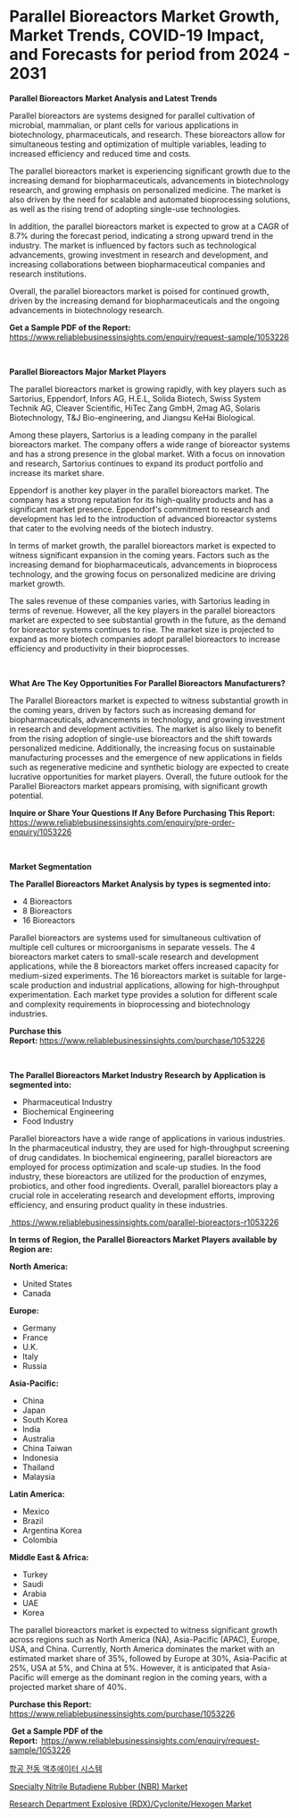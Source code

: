 <p><h1>Parallel Bioreactors Market Growth, Market Trends, COVID-19 Impact, and Forecasts for period from 2024 - 2031</h1></p><p><strong>Parallel Bioreactors Market Analysis and Latest Trends</strong></p>
<p><p>Parallel bioreactors are systems designed for parallel cultivation of microbial, mammalian, or plant cells for various applications in biotechnology, pharmaceuticals, and research. These bioreactors allow for simultaneous testing and optimization of multiple variables, leading to increased efficiency and reduced time and costs.</p><p>The parallel bioreactors market is experiencing significant growth due to the increasing demand for biopharmaceuticals, advancements in biotechnology research, and growing emphasis on personalized medicine. The market is also driven by the need for scalable and automated bioprocessing solutions, as well as the rising trend of adopting single-use technologies.</p><p>In addition, the parallel bioreactors market is expected to grow at a CAGR of 8.7% during the forecast period, indicating a strong upward trend in the industry. The market is influenced by factors such as technological advancements, growing investment in research and development, and increasing collaborations between biopharmaceutical companies and research institutions.</p><p>Overall, the parallel bioreactors market is poised for continued growth, driven by the increasing demand for biopharmaceuticals and the ongoing advancements in biotechnology research.</p></p>
<p><strong>Get a Sample PDF of the Report:&nbsp;</strong> <a href="https://www.reliablebusinessinsights.com/enquiry/request-sample/1053226">https://www.reliablebusinessinsights.com/enquiry/request-sample/1053226</a></p>
<p>&nbsp;</p>
<p><strong>Parallel Bioreactors Major Market Players</strong></p>
<p><p>The parallel bioreactors market is growing rapidly, with key players such as Sartorius, Eppendorf, Infors AG, H.E.L, Solida Biotech, Swiss System Technik AG, Cleaver Scientific, HiTec Zang GmbH, 2mag AG, Solaris Biotechnology, T&J Bio-engineering, and Jiangsu KeHai Biological.</p><p>Among these players, Sartorius is a leading company in the parallel bioreactors market. The company offers a wide range of bioreactor systems and has a strong presence in the global market. With a focus on innovation and research, Sartorius continues to expand its product portfolio and increase its market share.</p><p>Eppendorf is another key player in the parallel bioreactors market. The company has a strong reputation for its high-quality products and has a significant market presence. Eppendorf's commitment to research and development has led to the introduction of advanced bioreactor systems that cater to the evolving needs of the biotech industry.</p><p>In terms of market growth, the parallel bioreactors market is expected to witness significant expansion in the coming years. Factors such as the increasing demand for biopharmaceuticals, advancements in bioprocess technology, and the growing focus on personalized medicine are driving market growth.</p><p>The sales revenue of these companies varies, with Sartorius leading in terms of revenue. However, all the key players in the parallel bioreactors market are expected to see substantial growth in the future, as the demand for bioreactor systems continues to rise. The market size is projected to expand as more biotech companies adopt parallel bioreactors to increase efficiency and productivity in their bioprocesses.</p></p>
<p>&nbsp;</p>
<p><strong>What Are The Key Opportunities For Parallel Bioreactors Manufacturers?</strong></p>
<p><p>The Parallel Bioreactors market is expected to witness substantial growth in the coming years, driven by factors such as increasing demand for biopharmaceuticals, advancements in technology, and growing investment in research and development activities. The market is also likely to benefit from the rising adoption of single-use bioreactors and the shift towards personalized medicine. Additionally, the increasing focus on sustainable manufacturing processes and the emergence of new applications in fields such as regenerative medicine and synthetic biology are expected to create lucrative opportunities for market players. Overall, the future outlook for the Parallel Bioreactors market appears promising, with significant growth potential.</p></p>
<p><strong>Inquire or Share Your Questions If Any Before Purchasing This Report:</strong> <a href="https://www.reliablebusinessinsights.com/enquiry/pre-order-enquiry/1053226">https://www.reliablebusinessinsights.com/enquiry/pre-order-enquiry/1053226</a></p>
<p>&nbsp;</p>
<p><strong>Market Segmentation</strong></p>
<p><strong>The Parallel Bioreactors Market Analysis by types is segmented into:</strong></p>
<p><ul><li>4 Bioreactors</li><li>8 Bioreactors</li><li>16 Bioreactors</li></ul></p>
<p><p>Parallel bioreactors are systems used for simultaneous cultivation of multiple cell cultures or microorganisms in separate vessels. The 4 bioreactors market caters to small-scale research and development applications, while the 8 bioreactors market offers increased capacity for medium-sized experiments. The 16 bioreactors market is suitable for large-scale production and industrial applications, allowing for high-throughput experimentation. Each market type provides a solution for different scale and complexity requirements in bioprocessing and biotechnology industries.</p></p>
<p><strong>Purchase this Report:&nbsp;</strong><a href="https://www.reliablebusinessinsights.com/purchase/1053226">https://www.reliablebusinessinsights.com/purchase/1053226</a></p>
<p>&nbsp;</p>
<p><strong>The Parallel Bioreactors Market Industry Research by Application is segmented into:</strong></p>
<p><ul><li>Pharmaceutical Industry</li><li>Biochemical Engineering</li><li>Food Industry</li></ul></p>
<p><p>Parallel bioreactors have a wide range of applications in various industries. In the pharmaceutical industry, they are used for high-throughput screening of drug candidates. In biochemical engineering, parallel bioreactors are employed for process optimization and scale-up studies. In the food industry, these bioreactors are utilized for the production of enzymes, probiotics, and other food ingredients. Overall, parallel bioreactors play a crucial role in accelerating research and development efforts, improving efficiency, and ensuring product quality in these industries.</p></p>
<p><a href="https://www.reliablebusinessinsights.com/parallel-bioreactors-r1053226">&nbsp;https://www.reliablebusinessinsights.com/parallel-bioreactors-r1053226</a></p>
<p><strong>In terms of Region, the Parallel Bioreactors Market Players available by Region are:</strong></p>
<p>
    <p> <strong> North America: </strong>
        <ul>
            <li>United States</li>
            <li>Canada</li>
        </ul>
        </p> 
    <p> <strong> Europe: </strong>
        <ul>
            <li>Germany</li>
            <li>France</li>
            <li>U.K.</li>
            <li>Italy</li>
            <li>Russia</li>
        </ul>
        </p> 
    <p> <strong> Asia-Pacific: </strong>
        <ul>
            <li>China</li>
            <li>Japan</li>
            <li>South Korea</li>
            <li>India</li>
            <li>Australia</li>
            <li>China Taiwan</li>
            <li>Indonesia</li>
            <li>Thailand</li>
            <li>Malaysia</li>
        </ul>
        </p> 
    <p> <strong> Latin America: </strong>
        <ul>
            <li>Mexico</li>
            <li>Brazil</li>
            <li>Argentina Korea</li>
            <li>Colombia</li>
        </ul>
        </p> 
    <p> <strong> Middle East & Africa: </strong>
        <ul>
            <li>Turkey</li>
            <li>Saudi</li>
            <li>Arabia</li>
            <li>UAE</li>
            <li>Korea</li>
        </ul>
    </p>
    </p>
<p><p>The parallel bioreactors market is expected to witness significant growth across regions such as North America (NA), Asia-Pacific (APAC), Europe, USA, and China. Currently, North America dominates the market with an estimated market share of 35%, followed by Europe at 30%, Asia-Pacific at 25%, USA at 5%, and China at 5%. However, it is anticipated that Asia-Pacific will emerge as the dominant region in the coming years, with a projected market share of 40%.</p></p>
<p><strong>Purchase this Report: </strong><a href="https://www.reliablebusinessinsights.com/purchase/1053226">https://www.reliablebusinessinsights.com/purchase/1053226</a></p>
<p>&nbsp;<strong>Get a Sample PDF of the Report:&nbsp;&nbsp;</strong><a href="https://www.reliablebusinessinsights.com/enquiry/request-sample/1053226">https://www.reliablebusinessinsights.com/enquiry/request-sample/1053226</a></p>
<p><strong></strong></p>
<p><p><a href="https://github.com/risastia4/Market-Research-Report-List-1/blob/main/412773883281.md">항공 전동 액추에이터 시스템</a></p><p><a href="https://github.com/gamblestampleyjenny50m5sl6/Market-Research-Report-List-2/blob/main/specialty-nitrile-butadiene-rubber-nbr-market.md">Specialty Nitrile Butadiene Rubber (NBR) Market</a></p><p><a href="https://github.com/nicholepatriciadoylenwnrjr0/Market-Research-Report-List-2/blob/main/research-department-explosive-rdxcyclonitehexogen-market.md">Research Department Explosive (RDX)/Cyclonite/Hexogen Market</a></p></p>